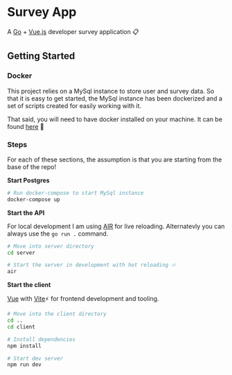 # Survey App

A [Go](https://go.dev/) + [Vue.js](https://vuejs.org/) developer survey application 📋

## Getting Started

### Docker

This project relies on a MySql instance to store user and survey data. So that it is easy to get started, the MySql instance
has been dockerized and a set of scripts created for easily working with it.

That said, you will need to have docker installed on your machine. It can be found [here](https://docs.docker.com/get-docker/) 🦾

### Steps

For each of these sections, the assumption is that you are starting from the base of the repo!

**Start Postgres**

```sh
# Run docker-compose to start MySql instance
docker-compose up
```

**Start the API**

For local development I am using [AIR](https://github.com/cosmtrek/air) for live reloading. Alternatevly you can always use the `go run .` command.

```sh
# Move into server directory
cd server

# Start the server in development with hot reloading 🔥
air
```

**Start the client**

[Vue](https://vuejs.org/) with [Vite](https://vitejs.dev/)⚡️ for frontend development and tooling.

```sh
# Move into the client directory
cd ..
cd client

# Install dependencies
npm install

# Start dev server
npm run dev

```
